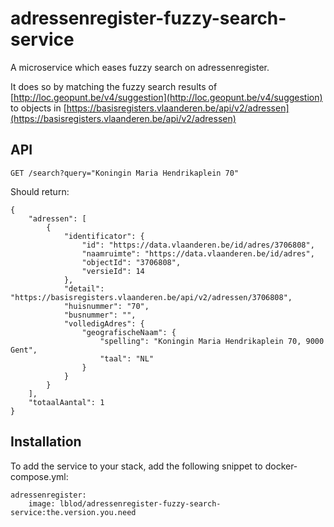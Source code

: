 # adressenregister-fuzzy-search-service

A microservice which eases fuzzy search on adressenregister.

It does so by matching the fuzzy search results of [http://loc.geopunt.be/v4/suggestion](http://loc.geopunt.be/v4/suggestion) to objects in [https://basisregisters.vlaanderen.be/api/v2/adressen](https://basisregisters.vlaanderen.be/api/v2/adressen)

## API
```
GET /search?query="Koningin Maria Hendrikaplein 70"
```

Should return:

```
{
    "adressen": [
        {
            "identificator": {
                "id": "https://data.vlaanderen.be/id/adres/3706808",
                "naamruimte": "https://data.vlaanderen.be/id/adres",
                "objectId": "3706808",
                "versieId": 14
            },
            "detail": "https://basisregisters.vlaanderen.be/api/v2/adressen/3706808",
            "huisnummer": "70",
            "busnummer": "",
            "volledigAdres": {
                "geografischeNaam": {
                    "spelling": "Koningin Maria Hendrikaplein 70, 9000 Gent",
                    "taal": "NL"
                }
            }
        }
    ],
    "totaalAantal": 1
}
```

## Installation
To add the service to your stack, add the following snippet to docker-compose.yml:
```
adressenregister:
    image: lblod/adressenregister-fuzzy-search-service:the.version.you.need
```
